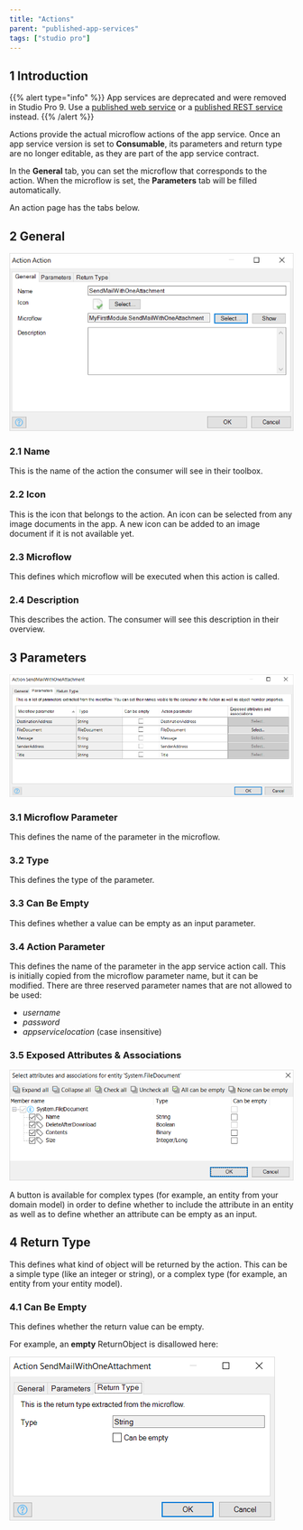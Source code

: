 ```yaml
---
title: "Actions"
parent: "published-app-services"
tags: ["studio pro"]
---
```


## 1 Introduction

{{% alert type="info" %}}
App services are deprecated and were removed in Studio Pro 9. Use a [published web service](published-web-services) or a [published REST service](published-rest-services) instead.
{{% /alert %}}

Actions provide the actual microflow actions of the app service. Once an app service version is set to **Consumable**, its parameters and return type are no longer editable, as they are part of the app service contract.

In the **General** tab, you can set the microflow that corresponds to the action. When the microflow is set, the **Parameters** tab will be filled automatically.

An action page has the tabs below.

## 2 General

![](attachments/16713720/16843926.png)

### 2.1 Name

This is the name of the action the consumer will see in their toolbox.

### 2.2 Icon

This is the icon that belongs to the action. An icon can be selected from any image documents in the app. A new icon can be added to an image document if it is not available yet.

### 2.3 Microflow

This defines which microflow will be executed when this action is called.

### 2.4 Description

This describes the action. The consumer will see this description in their overview.

## 3 Parameters

![](attachments/16713720/16843923.png)

### 3.1 Microflow Parameter

This defines the name of the parameter in the microflow.

### 3.2 Type

This defines the type of the parameter.

### 3.3 Can Be Empty

This defines whether a value can be empty as an input parameter.

### 3.4 Action Parameter

This defines the name of the parameter in the app service action call. This is initially copied from the microflow parameter name, but it can be modified. There are three reserved parameter names that are not allowed to be used:

* *username*
* *password*
* *appservicelocation* (case insensitive)

### 3.5 Exposed Attributes & Associations

![](attachments/16713720/16843922.png)

A button is available for complex types (for example, an entity from your domain model) in order to define whether to include the attribute in an entity as well as to define whether an attribute can be empty as an input.

## 4 Return Type

This defines what kind of object will be returned by the action. This can be a simple type (like an integer or string), or a complex type (for example, an entity from your entity model).

### 4.1 Can Be Empty

This defines whether the return value can be empty.

For example, an **empty** ReturnObject is disallowed here:

![](attachments/16713720/16843921.png)

